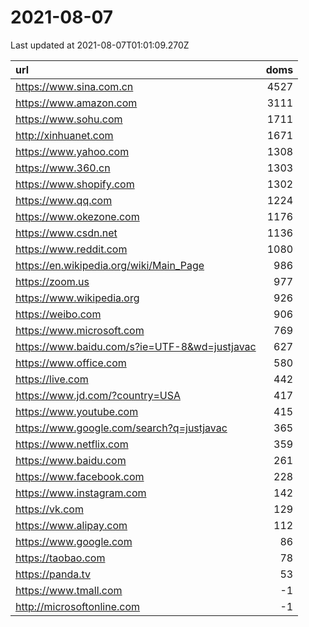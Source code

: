 # 2021-08-07

<!-- BEGIN -->
Last updated at 2021-08-07T01:01:09.270Z

url | doms
:- | -:
https://www.sina.com.cn | 4527
https://www.amazon.com | 3111
https://www.sohu.com | 1711
http://xinhuanet.com | 1671
https://www.yahoo.com | 1308
https://www.360.cn | 1303
https://www.shopify.com | 1302
https://www.qq.com | 1224
https://www.okezone.com | 1176
https://www.csdn.net | 1136
https://www.reddit.com | 1080
https://en.wikipedia.org/wiki/Main_Page | 986
https://zoom.us | 977
https://www.wikipedia.org | 926
https://weibo.com | 906
https://www.microsoft.com | 769
https://www.baidu.com/s?ie=UTF-8&wd=justjavac | 627
https://www.office.com | 580
https://live.com | 442
https://www.jd.com/?country=USA | 417
https://www.youtube.com | 415
https://www.google.com/search?q=justjavac | 365
https://www.netflix.com | 359
https://www.baidu.com | 261
https://www.facebook.com | 228
https://www.instagram.com | 142
https://vk.com | 129
https://www.alipay.com | 112
https://www.google.com | 86
https://taobao.com | 78
https://panda.tv | 53
https://www.tmall.com | -1
http://microsoftonline.com | -1
<!-- END -->
